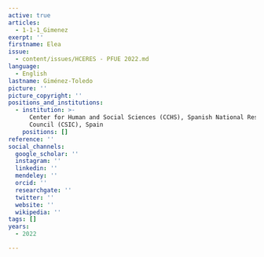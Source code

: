 ```yaml
---
active: true
articles:
  - 1-1-1_Gimenez
exerpt: ''
firstname: Elea
issue:
  - content/issues/HCERES - PFUE 2022.md
language:
  - English
lastname: Giménez-Toledo
picture: ''
picture_copyright: ''
positions_and_institutions:
  - institution: >-
      Center for Human and Social Sciences (CCHS), Spanish National Research
      Council (CSIC), Spain
    positions: []
reference: ''
social_channels:
  google_scholar: ''
  instagram: ''
  linkedin: ''
  mendeley: ''
  orcid: ''
  researchgate: ''
  twitter: ''
  website: ''
  wikipedia: ''
tags: []
years:
  - 2022

---
```


